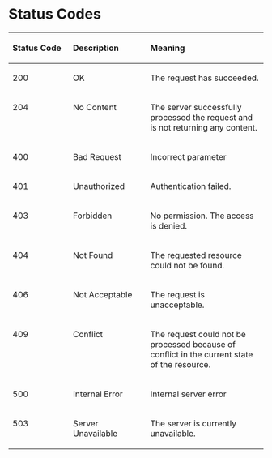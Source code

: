 # Status Codes<a name="EN-US_TOPIC_0193631106"></a>

<a name="table155641941134113"></a>
<table><thead align="left"><tr id="row1369818412418"><th class="cellrowborder" valign="top" width="23.72%" id="mcps1.1.4.1.1"><p id="p1669818414418"><a name="p1669818414418"></a><a name="p1669818414418"></a>Status Code</p>
</th>
<th class="cellrowborder" valign="top" width="30.3%" id="mcps1.1.4.1.2"><p id="p15197083116"><a name="p15197083116"></a><a name="p15197083116"></a>Description</p>
</th>
<th class="cellrowborder" valign="top" width="45.98%" id="mcps1.1.4.1.3"><p id="p106981441114114"><a name="p106981441114114"></a><a name="p106981441114114"></a>Meaning</p>
</th>
</tr>
</thead>
<tbody><tr id="row869824110415"><td class="cellrowborder" valign="top" width="23.72%" headers="mcps1.1.4.1.1 "><p id="p11698841164113"><a name="p11698841164113"></a><a name="p11698841164113"></a>200</p>
</td>
<td class="cellrowborder" valign="top" width="30.3%" headers="mcps1.1.4.1.2 "><p id="p1121203314"><a name="p1121203314"></a><a name="p1121203314"></a>OK</p>
</td>
<td class="cellrowborder" valign="top" width="45.98%" headers="mcps1.1.4.1.3 "><p id="p369874114414"><a name="p369874114414"></a><a name="p369874114414"></a>The request has succeeded.</p>
</td>
</tr>
<tr id="row53518201448"><td class="cellrowborder" valign="top" width="23.72%" headers="mcps1.1.4.1.1 "><p id="p143518201446"><a name="p143518201446"></a><a name="p143518201446"></a>204</p>
</td>
<td class="cellrowborder" valign="top" width="30.3%" headers="mcps1.1.4.1.2 "><p id="p6351172011444"><a name="p6351172011444"></a><a name="p6351172011444"></a>No Content</p>
</td>
<td class="cellrowborder" valign="top" width="45.98%" headers="mcps1.1.4.1.3 "><p id="p10351122011445"><a name="p10351122011445"></a><a name="p10351122011445"></a>The server successfully processed the request and is not returning any content.</p>
</td>
</tr>
<tr id="row14698104154116"><td class="cellrowborder" valign="top" width="23.72%" headers="mcps1.1.4.1.1 "><p id="p1269813415411"><a name="p1269813415411"></a><a name="p1269813415411"></a>400</p>
</td>
<td class="cellrowborder" valign="top" width="30.3%" headers="mcps1.1.4.1.2 "><p id="p1221100123118"><a name="p1221100123118"></a><a name="p1221100123118"></a>Bad Request</p>
</td>
<td class="cellrowborder" valign="top" width="45.98%" headers="mcps1.1.4.1.3 "><p id="p66985419413"><a name="p66985419413"></a><a name="p66985419413"></a>Incorrect parameter</p>
</td>
</tr>
<tr id="row1769815417411"><td class="cellrowborder" valign="top" width="23.72%" headers="mcps1.1.4.1.1 "><p id="p2698114114116"><a name="p2698114114116"></a><a name="p2698114114116"></a>401</p>
</td>
<td class="cellrowborder" valign="top" width="30.3%" headers="mcps1.1.4.1.2 "><p id="p92180173115"><a name="p92180173115"></a><a name="p92180173115"></a>Unauthorized</p>
</td>
<td class="cellrowborder" valign="top" width="45.98%" headers="mcps1.1.4.1.3 "><p id="p1369814134120"><a name="p1369814134120"></a><a name="p1369814134120"></a>Authentication failed.</p>
</td>
</tr>
<tr id="row1069810416418"><td class="cellrowborder" valign="top" width="23.72%" headers="mcps1.1.4.1.1 "><p id="p26989414412"><a name="p26989414412"></a><a name="p26989414412"></a>403</p>
</td>
<td class="cellrowborder" valign="top" width="30.3%" headers="mcps1.1.4.1.2 "><p id="p5211004319"><a name="p5211004319"></a><a name="p5211004319"></a>Forbidden</p>
</td>
<td class="cellrowborder" valign="top" width="45.98%" headers="mcps1.1.4.1.3 "><p id="p16981141164117"><a name="p16981141164117"></a><a name="p16981141164117"></a>No permission. The access is denied.</p>
</td>
</tr>
<tr id="row1369816416412"><td class="cellrowborder" valign="top" width="23.72%" headers="mcps1.1.4.1.1 "><p id="p1869844113411"><a name="p1869844113411"></a><a name="p1869844113411"></a>404</p>
</td>
<td class="cellrowborder" valign="top" width="30.3%" headers="mcps1.1.4.1.2 "><p id="p421160183112"><a name="p421160183112"></a><a name="p421160183112"></a>Not Found</p>
</td>
<td class="cellrowborder" valign="top" width="45.98%" headers="mcps1.1.4.1.3 "><p id="p10698184120415"><a name="p10698184120415"></a><a name="p10698184120415"></a>The requested resource could not be found.</p>
</td>
</tr>
<tr id="row569816415410"><td class="cellrowborder" valign="top" width="23.72%" headers="mcps1.1.4.1.1 "><p id="p16698341134112"><a name="p16698341134112"></a><a name="p16698341134112"></a>406</p>
</td>
<td class="cellrowborder" valign="top" width="30.3%" headers="mcps1.1.4.1.2 "><p id="p52180103119"><a name="p52180103119"></a><a name="p52180103119"></a>Not Acceptable</p>
</td>
<td class="cellrowborder" valign="top" width="45.98%" headers="mcps1.1.4.1.3 "><p id="p669824174116"><a name="p669824174116"></a><a name="p669824174116"></a>The request is unacceptable.</p>
</td>
</tr>
<tr id="row11698204104120"><td class="cellrowborder" valign="top" width="23.72%" headers="mcps1.1.4.1.1 "><p id="p86981841184115"><a name="p86981841184115"></a><a name="p86981841184115"></a>409</p>
</td>
<td class="cellrowborder" valign="top" width="30.3%" headers="mcps1.1.4.1.2 "><p id="p10217073113"><a name="p10217073113"></a><a name="p10217073113"></a>Conflict</p>
</td>
<td class="cellrowborder" valign="top" width="45.98%" headers="mcps1.1.4.1.3 "><p id="p1169864111418"><a name="p1169864111418"></a><a name="p1169864111418"></a>The request could not be processed because of conflict in the current state of the resource.</p>
</td>
</tr>
<tr id="row2698241144119"><td class="cellrowborder" valign="top" width="23.72%" headers="mcps1.1.4.1.1 "><p id="p146981141144113"><a name="p146981141144113"></a><a name="p146981141144113"></a>500</p>
</td>
<td class="cellrowborder" valign="top" width="30.3%" headers="mcps1.1.4.1.2 "><p id="p18215013317"><a name="p18215013317"></a><a name="p18215013317"></a>Internal Error</p>
</td>
<td class="cellrowborder" valign="top" width="45.98%" headers="mcps1.1.4.1.3 "><p id="p9698134118419"><a name="p9698134118419"></a><a name="p9698134118419"></a>Internal server error</p>
</td>
</tr>
<tr id="row116981241154111"><td class="cellrowborder" valign="top" width="23.72%" headers="mcps1.1.4.1.1 "><p id="p1669813410412"><a name="p1669813410412"></a><a name="p1669813410412"></a>503</p>
</td>
<td class="cellrowborder" valign="top" width="30.3%" headers="mcps1.1.4.1.2 "><p id="p4215033110"><a name="p4215033110"></a><a name="p4215033110"></a>Server Unavailable</p>
</td>
<td class="cellrowborder" valign="top" width="45.98%" headers="mcps1.1.4.1.3 "><p id="p2699124124115"><a name="p2699124124115"></a><a name="p2699124124115"></a>The server is currently unavailable.</p>
</td>
</tr>
</tbody>
</table>

